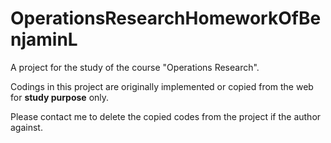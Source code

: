 # OperationsResearchHomeworkOfBenjaminL
A project for the study of the course "Operations Research".

Codings in this project are originally implemented or copied from the web for **study purpose** only. 

Please contact me to delete the copied codes from the project if the author against.
